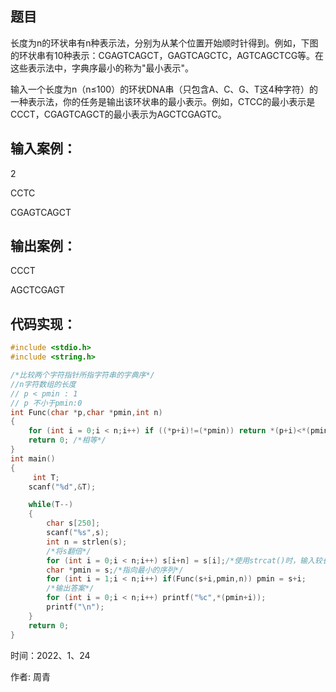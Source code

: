 ## 题目

长度为n的环状串有n种表示法，分别为从某个位置开始顺时针得到。例如，下图的环状串有10种表示：CGAGTCAGCT，GAGTCAGCTC，AGTCAGCTCG等。在这些表示法中，字典序最小的称为"最小表示"。

输入一个长度为n（n≤100）的环状DNA串（只包含A、C、G、T这4种字符）的一种表示法，你的任务是输出该环状串的最小表示。例如，CTCC的最小表示是CCCT，CGAGTCAGCT的最小表示为AGCTCGAGTC。

## 输入案例：

2

CCTC

CGAGTCAGCT

## 输出案例：

CCCT

AGCTCGAGT



## 代码实现：

```c
#include <stdio.h>
#include <string.h>

/*比较两个字符指针所指字符串的字典序*/
//n字符数组的长度
// p < pmin : 1
// p 不小于pmin:0
int Func(char *p,char *pmin,int n)
{
    for (int i = 0;i < n;i++) if ((*p+i)!=(*pmin)) return *(p+i)<*(pmin+i);
    return 0; /*相等*/
}
int main()
{
     int T;
    scanf("%d",&T);

    while(T--)
    {
        char s[250];
        scanf("%s",s);
        int n = strlen(s);
        /*将s翻倍*/
        for (int i = 0;i < n;i++) s[i+n] = s[i];/*使用strcat()时，输入较长时会初现s溢出的bug*/ 
        char *pmin = s;/*指向最小的序列*/
        for (int i = 1;i < n;i++) if(Func(s+i,pmin,n)) pmin = s+i;
        /*输出答案*/
        for (int i = 0;i < n;i++) printf("%c",*(pmin+i));
        printf("\n");
    }
    return 0;
}

```





时间：2022、1、24

作者: 周青